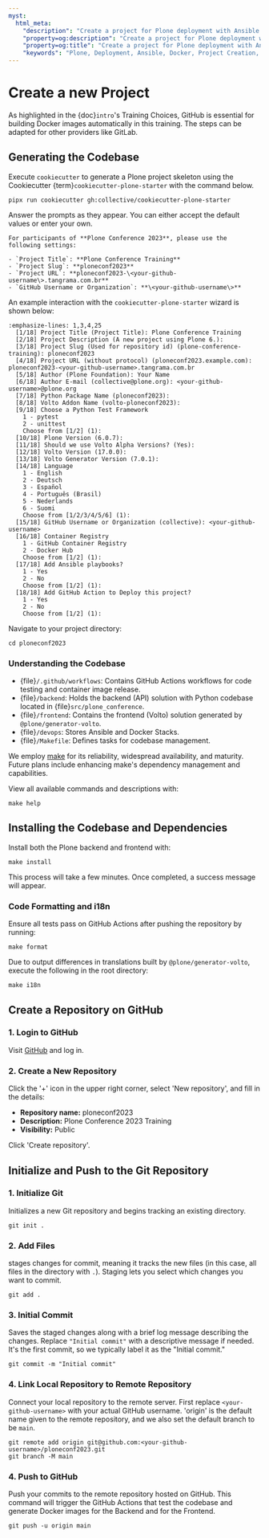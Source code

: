 ```yaml
---
myst:
  html_meta:
    "description": "Create a project for Plone deployment with Ansible and Docker"
    "property=og:description": "Create a project for Plone deployment with Ansible and Docker"
    "property=og:title": "Create a project for Plone deployment with Ansible and Docker"
    "keywords": "Plone, Deployment, Ansible, Docker, Project Creation, GitHub"
---
```


# Create a new Project

As highlighted in the {doc}`intro`'s Training Choices, GitHub is essential for building Docker images automatically in this training.
The steps can be adapted for other providers like GitLab.

## Generating the Codebase

Execute `cookiecutter` to generate a Plone project skeleton using the Cookiecutter {term}`cookiecutter-plone-starter` with the command below.

```shell
pipx run cookiecutter gh:collective/cookiecutter-plone-starter
```

Answer the prompts as they appear. You can either accept the default values or enter your own.

```{warning}
For participants of **Plone Conference 2023**, please use the following settings:

- `Project Title`: **Plone Conference Training**
- `Project Slug`: **ploneconf2023**
- `Project URL`: **ploneconf2023-\<your-github-username\>.tangrama.com.br**
- `GitHub Username or Organization`: **\<your-github-username\>**
```

An example interaction with the `cookiecutter-plone-starter` wizard is shown below:

```{code-block} console
:emphasize-lines: 1,3,4,25
  [1/18] Project Title (Project Title): Plone Conference Training
  [2/18] Project Description (A new project using Plone 6.):
  [3/18] Project Slug (Used for repository id) (plone-conference-training): ploneconf2023
  [4/18] Project URL (without protocol) (ploneconf2023.example.com): ploneconf2023-<your-github-username>.tangrama.com.br
  [5/18] Author (Plone Foundation): Your Name
  [6/18] Author E-mail (collective@plone.org): <your-github-username>@plone.org
  [7/18] Python Package Name (ploneconf2023):
  [8/18] Volto Addon Name (volto-ploneconf2023):
  [9/18] Choose a Python Test Framework
    1 - pytest
    2 - unittest
    Choose from [1/2] (1):
  [10/18] Plone Version (6.0.7):
  [11/18] Should we use Volto Alpha Versions? (Yes):
  [12/18] Volto Version (17.0.0):
  [13/18] Volto Generator Version (7.0.1):
  [14/18] Language
    1 - English
    2 - Deutsch
    3 - Español
    4 - Português (Brasil)
    5 - Nederlands
    6 - Suomi
    Choose from [1/2/3/4/5/6] (1):
  [15/18] GitHub Username or Organization (collective): <your-github-username>
  [16/18] Container Registry
    1 - GitHub Container Registry
    2 - Docker Hub
    Choose from [1/2] (1):
  [17/18] Add Ansible playbooks?
    1 - Yes
    2 - No
    Choose from [1/2] (1):
  [18/18] Add GitHub Action to Deploy this project?
    1 - Yes
    2 - No
    Choose from [1/2] (1):
```

Navigate to your project directory:

```shell
cd ploneconf2023
```

### Understanding the Codebase

- {file}`/.github/workflows`: Contains GitHub Actions workflows for code testing and container image release.
- {file}`/backend`: Holds the backend (API) solution with Python codebase located in {file}`src/plone_conference`.
- {file}`/frontend`: Contains the frontend (Volto) solution generated by `@plone/generator-volto`.
- {file}`/devops`: Stores Ansible and Docker Stacks.
- {file}`/Makefile`: Defines tasks for codebase management.

We employ [make](https://www.gnu.org/software/make/) for its reliability, widespread availability, and maturity. Future plans include enhancing make's dependency management and capabilities.

View all available commands and descriptions with:

```shell
make help
```

## Installing the Codebase and Dependencies

Install both the Plone backend and frontend with:

```shell
make install
```

This process will take a few minutes. Once completed, a success message will appear.

### Code Formatting and i18n

Ensure all tests pass on GitHub Actions after pushing the repository by running:

```shell
make format
```

Due to output differences in translations built by `@plone/generator-volto`, execute the following in the root directory:

```shell
make i18n
```

## Create a Repository on GitHub

### 1. **Login to GitHub**

Visit [GitHub](https://github.com) and log in.

### 2. **Create a New Repository**

Click the '+' icon in the upper right corner, select 'New repository', and fill in the details:

- **Repository name:** ploneconf2023
- **Description:** Plone Conference 2023 Training
- **Visibility:** Public

Click 'Create repository'.

## Initialize and Push to the Git Repository

### 1. **Initialize Git**

Initializes a new Git repository and begins tracking an existing directory.

```shell
git init .
```
### 2. **Add Files**

stages changes for commit, meaning it tracks the new files (in this case, all files in the directory with `.`). Staging lets you select which changes you want to commit.

```shell
git add .
```

### 3. **Initial Commit**

Saves the staged changes along with a brief log message describing the changes.
Replace `"Initial commit"` with a descriptive message if needed. It's the first commit,
so we typically label it as the "Initial commit."

```shell
git commit -m "Initial commit"
```

### 4. **Link Local Repository to Remote Repository**

Connect your local repository to the remote server. First replace `<your-github-username>` with your actual GitHub username.
'origin' is the default name given to the remote repository, and we also set the default branch to be `main`.

```shell
git remote add origin git@github.com:<your-github-username>/ploneconf2023.git
git branch -M main
```

### 4. **Push to GitHub**

Push your commits to the remote repository hosted on GitHub. This command will trigger the GitHub Actions that test the codebase and
generate Docker images for the Backend and for the Frontend.

```shell
git push -u origin main
```
